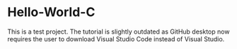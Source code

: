 # Hello-World-C
 
This is a test project.
The tutorial is slightly outdated as GitHub desktop now requires the user to download Visual Studio Code instead of Visual Studio.